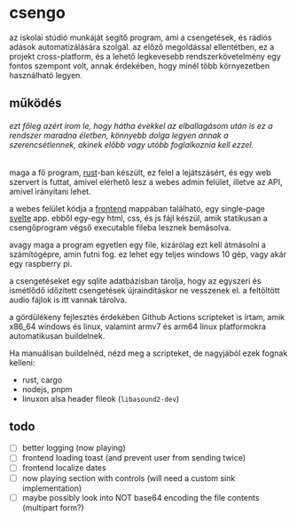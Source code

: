 # csengo

az iskolai stúdió munkáját segítő program, ami a csengetések, és rádiós adások
automatizálására szolgál. az előző megoldással ellentétben, ez a projekt
cross-platform, és a lehető legkevesebb rendszerkövetelmény egy fontos szempont
volt, annak érdekében, hogy minél több környezetben használható legyen.

## működés

###### _ezt főleg azért írom le, hogy hátha évekkel az elballagásom után is ez a rendszer maradna életben, könnyebb dolga legyen annak a szerencsétlennek, akinek előbb vagy utóbb foglalkoznia kell ezzel._

maga a fő program, [rust](https://rust-lang.org)-ban készült, ez felel a
lejátszásért, és egy web szervert is futtat, amivel elérhető lesz a webes admin
felület, illetve az API, amivel irányítani lehet.

a webes felület kódja a [frontend](frontend) mappában található, egy single-page
[svelte](https://svelte.dev) app. ebből egy-egy html, css, és js fájl készül,
amik statikusan a csengőprogram végső executable fileba lesznek bemásolva.

avagy maga a program egyetlen egy file, kizárólag ezt kell átmásolni a
számítógépre, amin futni fog. ez lehet egy teljes windows 10 gép, vagy akár egy
raspberry pi.

a csengetéseket egy sqlite adatbázisban tárolja, hogy az egyszeri és ismétlődő
időzített csengetések újraindításkor ne vesszenek el. a feltöltött audio fájlok
is itt vannak tárolva.

a gördülékeny fejlesztés érdekében Github Actions scripteket is írtam, amik
x86_64 windows és linux, valamint armv7 és arm64 linux platformokra
automatikusan buildelnek.

Ha manuálisan buildelnéd, nézd meg a scripteket, de nagyjából ezek fognak
kelleni:

-   rust, cargo
-   nodejs, pnpm
-   linuxon alsa header fileok (`libasound2-dev`)

## todo

- [ ] better logging (now playing)
- [ ] frontend loading toast (and prevent user from sending twice)
- [ ] frontend localize dates
- [ ] now playing section with controls (will need a custom sink implementation)
- [ ] maybe possibly look into NOT base64 encoding the file contents (multipart form?)
